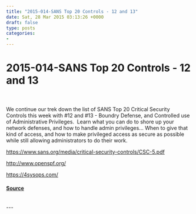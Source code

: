 ```yaml
---
title: "2015-014-SANS Top 20 Controls - 12 and 13"
date: Sat, 28 Mar 2015 03:13:26 +0000
draft: false
type: posts
categories: 
- 
---
```

# 2015-014-SANS Top 20 Controls - 12 and 13

<br/>

<br/>
We continue our trek down the list of SANS Top 20 Critical Security Controls this week with #12 and #13 - Boundry Defense, and Controlled use of Administrative Privileges.  Learn what you can do to shore up your network defenses, and how to handle admin privileges... When to give that kind of access, and how to make privileged access as secure as possible while still allowing administrators to do their work.

https://www.sans.org/media/critical-security-controls/CSC-5.pdf

http://www.openspf.org/

https://4sysops.com/

#### [Source](https://traffic.libsyn.com/secure/brakeingsecurity/2015-014-SANS_Top_20-12_and_13.mp3)

<br/>
---
